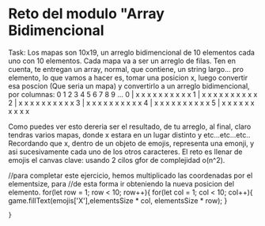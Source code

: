 # Reto del modulo "Array Bidimencional
Task:
Los mapas son 10x19, un arreglo bidimencional de 10 elementos cada uno con 10 elementos. 
Cada mapa va a ser un arreglo de filas. 
Ten en cuenta, te entregan un array, normal, que contiene, un string largo... pro elemento, 
lo que vamos a hacer es, tomar una posicion x, luego convertir esa poscion (Que seria un mapa)
y convertirlo a un arreglo bidimencional, por columnas:
    0 1 2 3 4 5 6 7 8 9 ...
0 | x x x x x x x x x x
1 | x x x x x x x x x x
2 | x x x x x x x x x x 
3 | x x x x x x x x x x 
4 | x x x x x x x x x x
5 | x x x x x x x x x x 

Como puedes ver esto dereria ser el resultado, de tu arreglo, al final, claro tendras varios mapas, 
donde x estara en un lugar distinto y etc...etc...etc..
Recordando que x, dentro de un objeto de emojis, representa una emonji, y asi
sucesivamente cada uno de los otros caracteres. 
El reto es llenar de emojis el canvas
clave: usando 2 cilos gfor de complejidad o(n^2).

//para completar este ejercicio, hemos multiplicado las coordenadas por el elementsize, para
    //de esta forma ir obteniendo la nueva posicion del elemento.
    for(let row = 1; row < 10; row++){
      for(let col = 1; col < 10; col++){
        game.fillText(emojis['X'],elementsSize * col, elementsSize * row);
      }
      
    } 